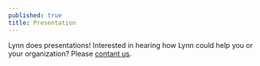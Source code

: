 ```yaml
---
published: true
title: Presentation
---
```


Lynn does presentations! Interested in hearing how Lynn could help you or your
organization? Please [contant us](contact.html).
